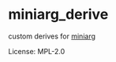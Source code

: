 # miniarg_derive

custom derives for [miniarg]

[miniarg]: https://github.com/YtvwlD/miniarg

License: MPL-2.0
